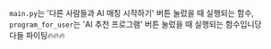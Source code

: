 `main.py`는 '다른 사람들과 AI 매칭 시작하기' 버튼 눌렀을 때 실행되는 함수, <br>
`program_for_user`는 'AI 추천 프로그램' 버튼 눌렀을 때 실행되는 함수입니당 <br>
다들 파이팅🔥🔥🔥

